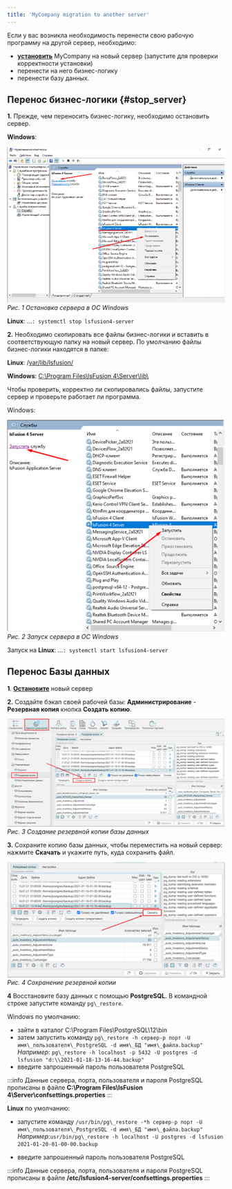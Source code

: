 ```yaml
---
title: 'MyCompany migration to another server'
---
```


Если у вас возникла необходимость перенести свою рабочую программу на другой сервер, необходимо:

-    [**установить**](Installation.md) MyCompany на новый сервер (запустите для проверки корректности установки)
-   перенести на него бизнес-логику
-   перенести базу данных.

## Перенос бизнес-логики {#stop_server}

**1.** Прежде, чем переносить бизнес-логику, необходимо остановить сервер.

**Windows**:

![](images/MC_migration_to_another_server_1.png) 
*Рис. 1 Остановка сервера в ОС Windows*

**Linux**: ...`: systemctl stop lsfusion4-server`

**2.** Необходимо скопировать все файлы бизнес-логики и вставить в соответствующую папку  на новый сервер. По умолчанию файлы бизнес-логики находятся в папке:

**Linux**: /<u>var/lib/lsfusion/</u>

**Windows**: <u>C:\\Program Files\\lsFusion 4\\Server\\lib\\</u>

Чтобы проверить, корректно ли скопировались файлы, запустите сервер и проверьте работает ли программа.

Windows:

![](images/MC_migration_to_another_server_2.png)
*Рис. 2 Запуск сервера в ОС Windows*

  

Запуск на **Linux**: ...`: systemctl start lsfusion4-server`

  

## Перенос Базы данных

**1**. [**Остановите**](#stop_server) новый сервер

**2.** Создайте бэкап своей рабочей базы: **Администрирование** - **Резервная копия** кнопка **Создать копию**.

![](images/MC_migration_to_another_server_3.png) 
*Рис. 3 Создание резервной копии базы данных*

**3.** Сохраните копию базы данных, чтобы переместить на новый сервер: нажмите **Cкачать** и укажите путь, куда сохранить файл.

![](images/MC_migration_to_another_server_4.png) 
*Рис. 4 Сохранение резервной копии*

**4** Восстановите базу данных с помощью **PostgreSQL**. В командной строке запустите команду `pg\_restore`.

Windows по умолчанию:

-   зайти в каталог C:\\Program Files\\PostgreSQL\\12\\bin
-   затем запустить команду `pg\_restore -h сервер-p порт -U имя\_пользователя\_PostgreSQL -d имя\_БД "имя\_файла.backup"`  
    *Например*: `pg\_restore -h localhost -p 5432 -U postgres -d lsfusion "d:\\2021-01-18-13-16-44.backup"`
-   введите запрошенный пароль пользователя PostgreSQL

:::info
Данные сервера, порта, пользователя и пароля PostgreSQL прописаны в файле **C:\\Program Files\\lsFusion 4\\Server\\confsettings.properties**
:::
  

**Linux** по умолчанию:

-   запустите команду `/usr/bin/pg\_restore -*h сервер-p порт -U имя\_пользователя\_PostgreSQL -d имя\_БД "имя\_файла.backup"`  
    *Например*:`usr/bin/pg\_restore -h localhost -U postgres -d lsfusion 2021-01-20-01-00-00.backup`

-   введите запрошенный пароль пользователя PostgreSQL

:::info
Данные сервера, порта, пользователя и пароля PostgreSQL прописаны в файле **/etc/lsfusion4-server/confsettings.properties**
:::

  


